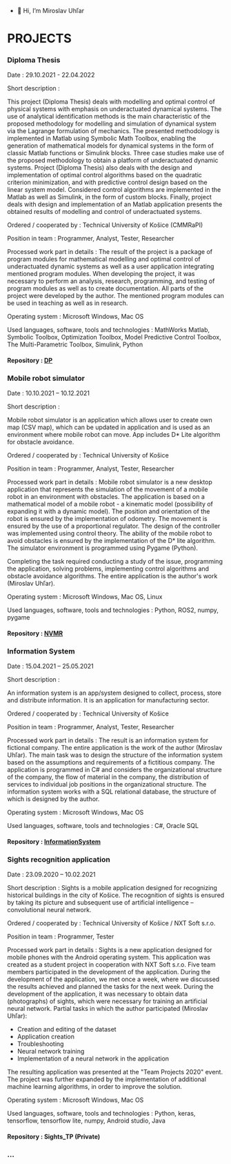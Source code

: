 - 👋 Hi, I’m Miroslav Uhľar

# PROJECTS

### Diploma Thesis

Date :	29.10.2021 - 22.04.2022

Short description	:

This project (Diploma Thesis) deals with modelling and optimal control of physical systems with emphasis on underactuated dynamical systems. The use of analytical identification methods is the main characteristic of the proposed methodology for modelling and simulation of dynamical system via the Lagrange formulation of mechanics. The presented methodology is implemented in Matlab using Symbolic Math Toolbox, enabling the generation of mathematical models for dynamical systems in the form of classic Matlab functions or Simulink blocks. Three case studies make use of the proposed methodology to obtain a platform of underactuated dynamic systems. Project (Diploma Thesis) also deals with the design and implementation of optimal control algorithms based on the quadratic criterion minimization, and with predictive control design based on the linear system model. Considered control algorithms are implemented in the Matlab as well as Simulink, in the form of custom blocks. Finally, project deals with design and implementation of an Matlab application presents the obtained results of modelling and control of underactuated systems. 

Ordered / cooperated by	:	Technical University of Košice (CMMRaPI)

Position in team	:	Programmer, Analyst, Tester, Researcher

Processed work part in details	:	The result of the project is a package of program modules for mathematical modelling and optimal control of underactuated dynamic systems as well as a user application integrating mentioned program modules. When developing the project, it was necessary to perform an analysis, research, programming, and testing of program modules as well as to create documentation. All parts of the project were developed by the author. The mentioned program modules can be used in teaching as well as in research.

Operating system	:	Microsoft Windows, Mac OS

Used languages, software, tools and technologies	:	MathWorks Matlab, Symbolic Toolbox, Optimization Toolbox, Model Predictive Control Toolbox, The Multi-Parametric Toolbox, Simulink, Python


#### Repository : [DP](https://github.com/mirouhlar/DP)

### Mobile robot simulator

Date	:	10.10.2021 – 10.12.2021

Short description	:

Mobile robot simulator is an application which allows user to create own map (CSV map), which can be updated in application and is used as an environment where mobile robot can move. App includes D* Lite algorithm for obstacle avoidance. 

Ordered / cooperated by	:	Technical University of Košice 

Position in team	:	Programmer, Analyst, Tester, Researcher

Processed work part in details	:	Mobile robot simulator is a new desktop application that represents the simulation of the movement of a mobile robot in an environment with obstacles. The application is based on a mathematical model of a mobile robot - a kinematic model (possibility of expanding it with a dynamic model). The position and orientation of the robot is ensured by the implementation of odometry. The movement is ensured by the use of a proportional regulator. The design of the controller was implemented using control theory. The ability of the mobile robot to avoid obstacles is ensured by the implementation of the D* lite algorithm. The simulator environment is programmed using Pygame (Python).

Completing the task required conducting a study of the issue, programming the application, solving problems, implementing control algorithms and obstacle avoidance algorithms. The entire application is the author's work (Miroslav Uhľar).

Operating system	:	Microsoft Windows, Mac OS, Linux

Used languages, software, tools and technologies	:	Python, ROS2, numpy, pygame


#### Repository : [NVMR](https://github.com/mirouhlar/NMVR)

### Information System

Date	:	15.04.2021 – 25.05.2021

Short description	:

An information system is an app/system designed to collect, process, store and distribute information. It is an application for manufacturing sector. 

Ordered / cooperated by	:	Technical University of Košice 

Position in team	:	Programmer, Analyst, Tester, Researcher

Processed work part in details	:	The result is an information system for fictional company. The entire application is the work of the author (Miroslav Uhľar). The main task was to design the structure of the information system based on the assumptions and requirements of a fictitious company. The application is programmed in C# and considers the organizational structure of the company, the flow of material in the company, the distribution of services to individual job positions in the organizational structure. The information system works with a SQL relational database, the structure of which is designed by the author.
 

Operating system	:	Microsoft Windows, Mac OS

Used languages, software, tools and technologies	:	C#, Oracle SQL 

#### Repository : [InformationSystem](https://github.com/mirouhlar/InformationSystem)

### Sights recognition application

Date	:	23.09.2020 – 10.02.2021

Short description	:
Sights is a mobile application designed for recognizing historical buildings in the city of Košice. The recognition of sights is ensured by taking its picture and subsequent use of artificial intelligence – convolutional neural network.  

Ordered / cooperated by	:	Technical University of Košice / NXT Soft s.r.o.

Position in team	:	Programmer, Tester

Processed work part in details	:	Sights is a new application designed for mobile phones with the Android operating system. This application was created as a student project in cooperation with NXT Soft s.r.o. Five team members participated in the development of the application. During the development of the application, we met once a week, where we discussed the results achieved and planned the tasks for the next week. During the development of the application, it was necessary to obtain data (photographs) of sights, which were necessary for training an artificial neural network.
Partial tasks in which the author participated (Miroslav Uhľar):
- Creation and editing of the dataset
- Application creation
- Troubleshooting
- Neural network training
- Implementation of a neural network in the application 

The resulting application was presented at the "Team Projects 2020" event. The project was further expanded by the implementation of additional machine learning algorithms, in order to improve the solution.

Operating system	:	Microsoft Windows, Mac OS

Used languages, software, tools and technologies	:	Python, keras, tensorflow, tensorflow lite, numpy, Android studio, Java



#### Repository :  Sights_TP (Private)


### ...

<!---
mirouhlar/mirouhlar is a ✨ special ✨ repository because its `README.md` (this file) appears on your GitHub profile.
You can click the Preview link to take a look at your changes.
--->
